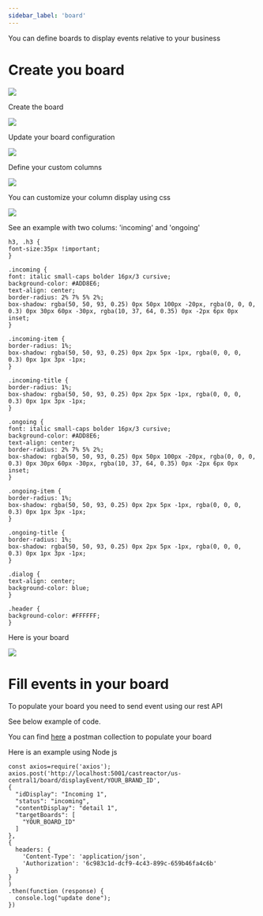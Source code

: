 ```yaml
---
sidebar_label: 'board'
---
```


You can define boards to display events relative to your business

# Create you board 

![](/img/board.png)

Create the board

![](/img/board2.png)

Update your board configuration

![](/img/board4.png)

Define your custom columns 

![](/img/board3.png)


You can customize your column display using css

![](/img/board6.png)

See an example with two colums: 'incoming' and 'ongoing'

```
h3, .h3 {
font-size:35px !important;
}

.incoming {
font: italic small-caps bolder 16px/3 cursive;
background-color: #ADD8E6;
text-align: center;
border-radius: 2% 7% 5% 2%;
box-shadow: rgba(50, 50, 93, 0.25) 0px 50px 100px -20px, rgba(0, 0, 0, 0.3) 0px 30px 60px -30px, rgba(10, 37, 64, 0.35) 0px -2px 6px 0px inset;
}

.incoming-item {
border-radius: 1%;
box-shadow: rgba(50, 50, 93, 0.25) 0px 2px 5px -1px, rgba(0, 0, 0, 0.3) 0px 1px 3px -1px;
}

.incoming-title {
border-radius: 1%;
box-shadow: rgba(50, 50, 93, 0.25) 0px 2px 5px -1px, rgba(0, 0, 0, 0.3) 0px 1px 3px -1px;
}

.ongoing {
font: italic small-caps bolder 16px/3 cursive;
background-color: #ADD8E6;
text-align: center;
border-radius: 2% 7% 5% 2%;
box-shadow: rgba(50, 50, 93, 0.25) 0px 50px 100px -20px, rgba(0, 0, 0, 0.3) 0px 30px 60px -30px, rgba(10, 37, 64, 0.35) 0px -2px 6px 0px inset;
}

.ongoing-item {
border-radius: 1%;
box-shadow: rgba(50, 50, 93, 0.25) 0px 2px 5px -1px, rgba(0, 0, 0, 0.3) 0px 1px 3px -1px;
}

.ongoing-title {
border-radius: 1%;
box-shadow: rgba(50, 50, 93, 0.25) 0px 2px 5px -1px, rgba(0, 0, 0, 0.3) 0px 1px 3px -1px;
}

.dialog {
text-align: center;
background-color: blue;
}

.header {
background-color: #FFFFFF;
}
```
Here is your board 

![](/img/board5.png)

# Fill events in your board

To populate your board you need to send event using our rest API

See below example of code.

You can find [here](https://dashboard.castreactor.com/assets/CastReactorBoardUpdate.postman_collection.json) a postman collection to populate your board

Here is an example using Node js

```
const axios=require('axios');
axios.post('http://localhost:5001/castreactor/us-central1/board/displayEvent/YOUR_BRAND_ID',
{
  "idDisplay": "Incoming 1",
  "status": "incoming",
  "contentDisplay": "detail 1",
  "targetBoards": [
    "YOUR_BOARD_ID"
  ]
},
{
  headers: {
    'Content-Type': 'application/json',
    'Authorization': '6c983c1d-dcf9-4c43-899c-659b46fa4c6b'
  }
}
)
.then(function (response) {
  console.log("update done");
})
```


